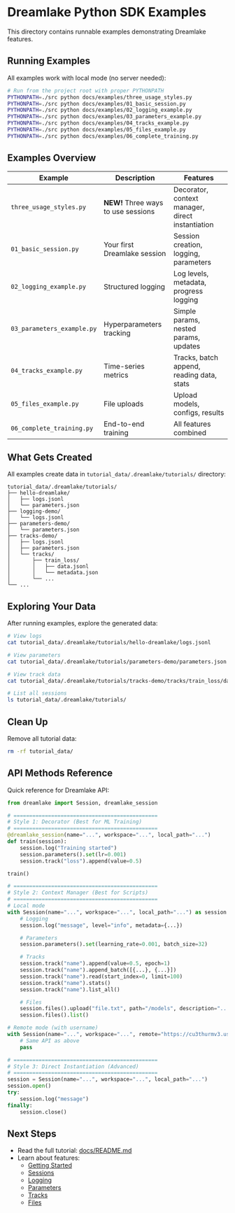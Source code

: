 # Dreamlake Python SDK Examples

This directory contains runnable examples demonstrating Dreamlake features.

## Running Examples

All examples work with local mode (no server needed):

```bash
# Run from the project root with proper PYTHONPATH
PYTHONPATH=./src python docs/examples/three_usage_styles.py
PYTHONPATH=./src python docs/examples/01_basic_session.py
PYTHONPATH=./src python docs/examples/02_logging_example.py
PYTHONPATH=./src python docs/examples/03_parameters_example.py
PYTHONPATH=./src python docs/examples/04_tracks_example.py
PYTHONPATH=./src python docs/examples/05_files_example.py
PYTHONPATH=./src python docs/examples/06_complete_training.py
```

## Examples Overview

| Example | Description | Features |
|---------|-------------|----------|
| `three_usage_styles.py` | **NEW!** Three ways to use sessions | Decorator, context manager, direct instantiation |
| `01_basic_session.py` | Your first Dreamlake session | Session creation, logging, parameters |
| `02_logging_example.py` | Structured logging | Log levels, metadata, progress logging |
| `03_parameters_example.py` | Hyperparameters tracking | Simple params, nested params, updates |
| `04_tracks_example.py` | Time-series metrics | Tracks, batch append, reading data, stats |
| `05_files_example.py` | File uploads | Upload models, configs, results |
| `06_complete_training.py` | End-to-end training | All features combined |

## What Gets Created

All examples create data in `tutorial_data/.dreamlake/tutorials/` directory:

```
tutorial_data/.dreamlake/tutorials/
├── hello-dreamlake/
│   ├── logs.jsonl
│   └── parameters.json
├── logging-demo/
│   └── logs.jsonl
├── parameters-demo/
│   └── parameters.json
├── tracks-demo/
│   ├── logs.jsonl
│   ├── parameters.json
│   └── tracks/
│       ├── train_loss/
│       │   ├── data.jsonl
│       │   └── metadata.json
│       └── ...
└── ...
```

## Exploring Your Data

After running examples, explore the generated data:

```bash
# View logs
cat tutorial_data/.dreamlake/tutorials/hello-dreamlake/logs.jsonl

# View parameters
cat tutorial_data/.dreamlake/tutorials/parameters-demo/parameters.json

# View track data
cat tutorial_data/.dreamlake/tutorials/tracks-demo/tracks/train_loss/data.jsonl

# List all sessions
ls tutorial_data/.dreamlake/tutorials/
```

## Clean Up

Remove all tutorial data:

```bash
rm -rf tutorial_data/
```

## API Methods Reference

Quick reference for Dreamlake API:

```python
from dreamlake import Session, dreamlake_session

# ==============================================
# Style 1: Decorator (Best for ML Training)
# ==============================================
@dreamlake_session(name="...", workspace="...", local_path="...")
def train(session):
    session.log("Training started")
    session.parameters().set(lr=0.001)
    session.track("loss").append(value=0.5)

train()

# ==============================================
# Style 2: Context Manager (Best for Scripts)
# ==============================================
# Local mode
with Session(name="...", workspace="...", local_path="...") as session:
    # Logging
    session.log("message", level="info", metadata={...})

    # Parameters
    session.parameters().set(learning_rate=0.001, batch_size=32)

    # Tracks
    session.track("name").append(value=0.5, epoch=1)
    session.track("name").append_batch([{...}, {...}])
    session.track("name").read(start_index=0, limit=100)
    session.track("name").stats()
    session.track("name").list_all()

    # Files
    session.files().upload("file.txt", path="/models", description="...")
    session.files().list()

# Remote mode (with username)
with Session(name="...", workspace="...", remote="https://cu3thurmv3.us-east-1.awsapprunner.com", user_name="username") as session:
    # Same API as above
    pass

# ==============================================
# Style 3: Direct Instantiation (Advanced)
# ==============================================
session = Session(name="...", workspace="...", local_path="...")
session.open()
try:
    session.log("message")
finally:
    session.close()
```

## Next Steps

- Read the full tutorial: [docs/README.md](../README.md)
- Learn about features:
  - [Getting Started](../01-getting-started.md)
  - [Sessions](../02-sessions.md)
  - [Logging](../03-logging.md)
  - [Parameters](../04-parameters.md)
  - [Tracks](../05-tracks.md)
  - [Files](../06-files.md)
